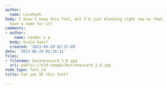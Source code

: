 ```yaml
---
author:
  name: LaraVank
body: I know I know this font, but I'm just blanking right now on that "W". Anyone
  have a name for it?
comments:
- author:
    name: sander s p
  body: Scala Sans?
  created: '2013-06-29 02:37:49'
date: '2013-06-29 02:16:31'
files:
- filename: businesscard_1_0.jpg
  uri: public://old-images/businesscard_1_0.jpg
node_type: font_id
title: Can you ID this font?

---
```

